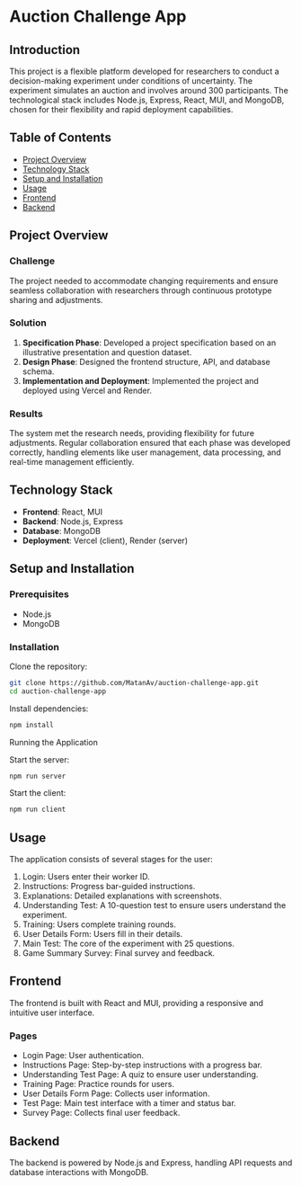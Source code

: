 # Auction Challenge App

## Introduction

This project is a flexible platform developed for researchers to conduct a decision-making experiment under conditions of uncertainty. The experiment simulates an auction and involves around 300 participants. The technological stack includes Node.js, Express, React, MUI, and MongoDB, chosen for their flexibility and rapid deployment capabilities.

## Table of Contents

- [Project Overview](#project-overview)
- [Technology Stack](#technology-stack)
- [Setup and Installation](#setup-and-installation)
- [Usage](#usage)
- [Frontend](#frontend)
- [Backend](#backend)

## Project Overview

### Challenge

The project needed to accommodate changing requirements and ensure seamless collaboration with researchers through continuous prototype sharing and adjustments.

### Solution

1. **Specification Phase**: Developed a project specification based on an illustrative presentation and question dataset.
2. **Design Phase**: Designed the frontend structure, API, and database schema.
3. **Implementation and Deployment**: Implemented the project and deployed using Vercel and Render.

### Results

The system met the research needs, providing flexibility for future adjustments. Regular collaboration ensured that each phase was developed correctly, handling elements like user management, data processing, and real-time management efficiently.

## Technology Stack

- **Frontend**: React, MUI
- **Backend**: Node.js, Express
- **Database**: MongoDB
- **Deployment**: Vercel (client), Render (server)

## Setup and Installation

### Prerequisites

- Node.js
- MongoDB

### Installation

Clone the repository:

```bash
git clone https://github.com/MatanAv/auction-challenge-app.git
cd auction-challenge-app
```

Install dependencies:

```bash
npm install
```

Running the Application

Start the server:

```bash
npm run server
```

Start the client:

```bash
npm run client
```

## Usage

The application consists of several stages for the user:

1. Login: Users enter their worker ID.
2. Instructions: Progress bar-guided instructions.
3. Explanations: Detailed explanations with screenshots.
4. Understanding Test: A 10-question test to ensure users understand the experiment.
5. Training: Users complete training rounds.
6. User Details Form: Users fill in their details.
7. Main Test: The core of the experiment with 25 questions.
8. Game Summary Survey: Final survey and feedback.

## Frontend

The frontend is built with React and MUI, providing a responsive and intuitive user interface.

### Pages

- Login Page: User authentication.
- Instructions Page: Step-by-step instructions with a progress bar.
- Understanding Test Page: A quiz to ensure user understanding.
- Training Page: Practice rounds for users.
- User Details Form Page: Collects user information.
- Test Page: Main test interface with a timer and status bar.
- Survey Page: Collects final user feedback.

## Backend

The backend is powered by Node.js and Express, handling API requests and database interactions with MongoDB.
